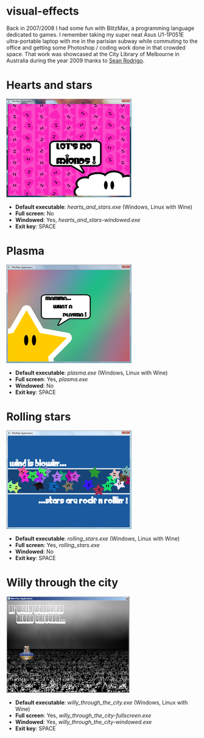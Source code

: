 # visual-effects
Back in 2007/2008 I had some fun with BlitzMax, a programming language dedicated to games. I remember taking my super neat Asus U1-1P051E ultra-portable laptop with me in the parisian subway while commuting to the office and getting some Photoshop / coding work done in that crowded space. That work was showcased at the City Library of Melbourne in Australia during the year 2009 thanks to [Sean Rodrigo](https://www.linkedin.com/in/google-tilt-brush-artist/).
# Hearts and stars
![Hearts and stars](hearts_and_stars.png)

- **Default executable**: *hearts_and_stars.exe* (Windows, Linux with Wine)
- **Full screen**: No
- **Windowed**: Yes, *hearts_and_stars-windowed.exe*
- **Exit key**: SPACE
# Plasma
![Plasma](plasma.png)

- **Default executable**: *plasma.exe* (Windows, Linux with Wine)
- **Full screen**: Yes, *plasma.exe*
- **Windowed**: No
- **Exit key**: SPACE
# Rolling stars
![Rolling stars](rolling_stars.png)

- **Default executable**: *rolling_stars.exe* (Windows, Linux with Wine)
- **Full screen**: Yes, *rolling_stars.exe*
- **Windowed**: No
- **Exit key**: SPACE
# Willy through the city
![Willy through the city](willy_through_the_city.png)

- **Default executable**: *willy_through_the_city.exe* (Windows, Linux with Wine)
- **Full screen**: Yes, *willy_through_the_city-fullscreen.exe*
- **Windowed**: Yes, *willy_through_the_city-windowed.exe*
- **Exit key**: SPACE